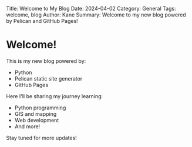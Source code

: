 Title: Welcome to My Blog
Date: 2024-04-02
Category: General
Tags: welcome, blog
Author: Kane
Summary: Welcome to my new blog powered by Pelican and GitHub Pages!

# Welcome!

This is my new blog powered by:
- Python
- Pelican static site generator
- GitHub Pages

Here I'll be sharing my journey learning:
- Python programming
- GIS and mapping
- Web development
- And more!

Stay tuned for more updates! 